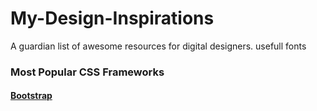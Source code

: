 # My-Design-Inspirations
A guardian list of awesome resources for digital designers.
usefull fonts

### Most Popular CSS Frameworks
#### [Bootstrap](https://getbootstrap.com)
